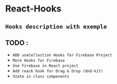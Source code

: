 # React-Hooks
## ``Hooks description with exemple``

## TODO :
* `ADD useCellection Hooks for Firebase Project`
* `More Hooks for Firebase`
* `Use Firebase in React project`
* `Add reack hook for Drag & Drop (dnd-kit)`
* `State in class components`
